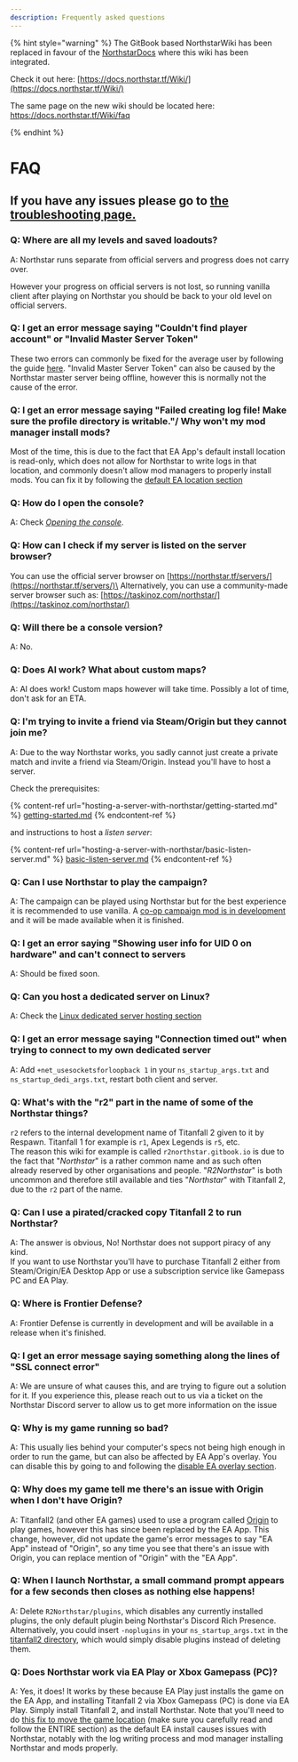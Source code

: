```yaml
---
description: Frequently asked questions
---
```


{% hint style="warning" %}
The GitBook based NorthstarWiki has been replaced in favour of the [NorthstarDocs](https://docs.northstar.tf/) where this wiki has been integrated.

Check it out here: [https://docs.northstar.tf/Wiki/](https://docs.northstar.tf/Wiki/)

The same page on the new wiki should be located here: https://docs.northstar.tf/Wiki/faq

{% endhint %}

# FAQ

## **If you have any issues please go to [the troubleshooting page.](installing-northstar/troubleshooting.md)**

### Q: Where are all my levels and saved loadouts? <a href="#faq-loadouts" id="faq-loadouts"></a>

A: Northstar runs separate from official servers and progress does not carry over.

However your progress on official servers is not lost, so running vanilla client after playing on Northstar you should be back to your old level on official servers.

### Q: I get an error message saying "Couldn't find player account" or "Invalid Master Server Token" <a href="#INVALID_MASTERSERVER_TOKEN" id="INVALID_MASTERSERVER_TOKEN"></a>

These two errors can commonly be fixed for the average user by following the guide [here](installing-northstar/troubleshooting.md#PLAYER_NOT_FOUND). "Invalid Master Server Token" can also be caused by the Northstar master server being offline, however this is normally not the cause of the error.

### Q: I get an error message saying "Failed creating log file! Make sure the profile directory is writable."/ Why won't my mod manager install mods? <a href="#faq-failed-log" id="faq-failed-log"></a>

Most of the time, this is due to the fact that EA App's default install location is read-only, which does not allow for Northstar to write logs in that location, and commonly doesn't allow mod managers to properly install mods. You can fix it by following the [default EA location section](installing-northstar/troubleshooting.md#cannot-write-log-file-when-using-northstar-on-ea-app)

### Q: How do I open the console? <a href="#faq-devconsole" id="faq-devconsole"></a>

A: Check [_Opening the console_](using-northstar/commands.md#opening-the-console).

### Q: How can I check if my server is listed on the server browser? <a href="#faq-is-my-server-listed" id="faq-is-my-server-listed"></a>
You can use the official server browser on [https://northstar.tf/servers/](https://northstar.tf/servers/)\
Alternatively, you can use a community-made server browser such as: [https://taskinoz.com/northstar/](https://taskinoz.com/northstar/)

### Q: Will there be a console version? <a href="#faq-console" id="faq-console"></a>

A: No.

### Q: Does AI work? What about custom maps? <a href="#faq-ai" id="faq-ai"></a>

A: AI does work! Custom maps however will take time. Possibly a lot of time, don't ask for an ETA.

### Q: I'm trying to invite a friend via Steam/Origin but they cannot join me? <a href="#faq-invite-friends" id="faq-invite-friends"></a>

A: Due to the way Northstar works, you sadly cannot just create a private match and invite a friend via Steam/Origin. Instead you'll have to host a server.

Check the prerequisites:

{% content-ref url="hosting-a-server-with-northstar/getting-started.md" %}
[getting-started.md](hosting-a-server-with-northstar/getting-started.md)
{% endcontent-ref %}

and instructions to host a _listen server_:

{% content-ref url="hosting-a-server-with-northstar/basic-listen-server.md" %}
[basic-listen-server.md](hosting-a-server-with-northstar/basic-listen-server.md)
{% endcontent-ref %}

### Q: Can I use Northstar to play the campaign? <a href="#faq-campaign" id="faq-campaign"></a>

A: The campaign can be played using Northstar but for the best experience it is recommended to use vanilla. A [co-op campaign mod is in development](https://github.com/R2Northstar/NorthstarMods/tree/main/Northstar.Coop) and it will be made available when it is finished.

### Q: I get an error saying "Showing user info for UID 0 on hardware" and can't connect to servers <a href="#faq-UID-0" id="faq-UID-0"></a>

A: Should be fixed soon.

### Q: Can you host a dedicated server on Linux? <a href="#faq-dedicated-linux" id="faq-dedicated-linux"></a>

A: Check the [Linux dedicated server hosting section](hosting-a-server-with-northstar/dedicated-server/hosting-on-linux.md)

### Q: I get an error message saying "Connection timed out" when trying to connect to my own dedicated server <a href="#faq-connected-timed-out" id="faq-connection-timed-out"></a>

A: Add `+net_usesocketsforloopback 1` in your `ns_startup_args.txt` and `ns_startup_dedi_args.txt`, restart both client and server.

### Q: What's with the "r2" part in the name of some of the Northstar things? <a href="#faq-r2" id="faq-r2"></a>

`r2` refers to the internal development name of Titanfall 2 given to it by Respawn. Titanfall 1 for example is `r1`, Apex Legends is `r5`, etc.\
The reason this wiki for example is called `r2northstar.gitbook.io` is due to the fact that "_Northstar_" is a rather common name and as such often already reserved by other organisations and people. "_R2Northstar_" is both uncommon and therefore still available and ties "_Northstar_" with Titanfall 2, due to the `r2` part of the name.

### Q: Can I use a pirated/cracked copy Titanfall 2 to run Northstar? <a href="#faq-piracy" id="faq-piracy"></a>

A: The answer is obvious, No! Northstar does not support piracy of any kind.\
If you want to use Northstar you'll have to purchase Titanfall 2 either from Steam/Origin/EA Desktop App or use a subscription service like Gamepass PC and EA Play.

### Q: Where is Frontier Defense? <a href="#faq-frontier-defense" id="faq-frontier-defense"></a>

A: Frontier Defense is currently in development and will be available in a release when it's finished.

### Q: I get an error message saying something along the lines of "SSL connect error" <a href="#faq-ssl" id="faq-ssl"></a>

A: We are unsure of what causes this, and are trying to figure out a solution for it. If you experience this, please reach out to us via a ticket on the Northstar Discord server to allow us to get more information on the issue

### Q: Why is my game running so bad? <a href="#faq-performance" id="faq-performance"></a>

A: This usually lies behind your computer's specs not being high enough in order to run the game, but can also be affected by EA App's overlay. You can disable this by going to and following the [disable EA overlay section](installing-northstar/troubleshooting.md#ea-overlay).

### Q: Why does my game tell me there's an issue with Origin when I don't have Origin? <a href="#ea-replaced-origin" id="faq-ea-replaced-origin"></a>

A: Titanfall2 (and other EA games) used to use a program called [Origin](<https://en.wikipedia.org/wiki/Origin_(service)>) to play games, however this has since been replaced by the EA App. 
This change, however, did not update the game's error messages to say "EA App" instead of "Origin", so any time you see that there's an issue with Origin, you can replace mention of "Origin" with the "EA App".

### Q: When I launch Northstar, a small command prompt appears for a few seconds then closes as nothing else happens!

A: Delete `R2Northstar/plugins`, which disables any currently installed plugins, the only default plugin being Northstar's Discord Rich Presence. Alternatively, you could insert `-noplugins` in your `ns_startup_args.txt` in the [titanfall2 directory](installing-northstar/troubleshooting.md#game-location), which would simply disable plugins instead of deleting them.

### Q: Does Northstar work via EA Play or Xbox Gamepass (PC)? <a href="#faq-eaplay" id="faq-eaplay"></a>

A: Yes, it does! It works by these because EA Play just installs the game on the EA App, and installing Titanfall 2 via Xbox Gamepass (PC) is done via EA Play. Simply install Titanfall 2, and install Northstar. Note that you'll need to do [this fix to move the game location](installing-northstar/troubleshooting.md#cannot-write-log-file-when-using-northstar-on-ea-app) (make sure you carefully read and follow the ENTIRE section) as the default EA install causes issues with Northstar, notably with the log writing process and mod manager installing Northstar and mods properly.
